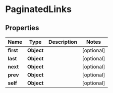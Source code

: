 

# PaginatedLinks


## Properties

| Name | Type | Description | Notes |
|------------ | ------------- | ------------- | -------------|
|**first** | **Object** |  |  [optional] |
|**last** | **Object** |  |  [optional] |
|**next** | **Object** |  |  [optional] |
|**prev** | **Object** |  |  [optional] |
|**self** | **Object** |  |  [optional] |



